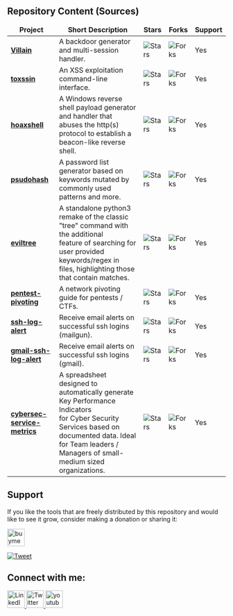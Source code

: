 ## Repository Content (Sources)
<table>
  <thead align="center">
    <tr border: none;>
      <td><b>Project</b></td>
      <td><b>Short Description</b></td>
      <td><b>Stars</b></td>
      <td><b>Forks</b></td>
      <td><b>Support</b></td>
    </tr>
  </thead>
  <tbody>
    <tr>
      <td><a href="https://github.com/t3l3machus/Villain"><b>Villain</b></a></td>
      <td>A backdoor generator and multi-session handler.</td>      
      <td><img alt="Stars" src="https://img.shields.io/github/stars/t3l3machus/Villain?style=flat-square&labelColor=343b41"/></td>
      <td><img alt="Forks" src="https://img.shields.io/github/forks/t3l3machus/Villain?style=flat-square&labelColor=343b41"/></td>
      <td>Yes</td>
    </tr>
    <tr>
      <td><a href="https://github.com/t3l3machus/toxssin"><b>toxssin</b></a></td>
      <td>An XSS exploitation command-line interface.</td>      
      <td><img alt="Stars" src="https://img.shields.io/github/stars/t3l3machus/toxssin?style=flat-square&labelColor=343b41"/></td>
      <td><img alt="Forks" src="https://img.shields.io/github/forks/t3l3machus/toxssin?style=flat-square&labelColor=343b41"/></td>
      <td>Yes</td>
    </tr>
    <tr>
      <td><a href="https://github.com/t3l3machus/hoaxshell"><b>hoaxshell</b></a></td>
      <td>A Windows reverse shell payload generator and handler that abuses the http(s) <br />protocol to establish a beacon-like reverse shell. </td>      
      <td><img alt="Stars" src="https://img.shields.io/github/stars/t3l3machus/hoaxshell?style=flat-square&labelColor=343b41"/></td>
      <td><img alt="Forks" src="https://img.shields.io/github/forks/t3l3machus/hoaxshell?style=flat-square&labelColor=343b41"/></td>
      <td>Yes</td>
    </tr> 
    <tr>
      <td><a href="https://github.com/t3l3machus/psudohash"><b>psudohash</b></a></td>
      <td>A password list generator based on keywords mutated by commonly used patterns and more.</td>      
      <td><img alt="Stars" src="https://img.shields.io/github/stars/t3l3machus/psudohash?style=flat-square&labelColor=343b41"/></td>
      <td><img alt="Forks" src="https://img.shields.io/github/forks/t3l3machus/psudohash?style=flat-square&labelColor=343b41"/></td>
      <td>Yes</td>
    </tr> 
    <tr>
      <td><a href="https://github.com/t3l3machus/eviltree"><b>eviltree</b></a></td>
      <td>A standalone python3 remake of the classic "tree" command with the additional <br />feature of searching for user provided keywords/regex in files, highlighting those that contain matches.</td>      
      <td><img alt="Stars" src="https://img.shields.io/github/stars/t3l3machus/eviltree?style=flat-square&labelColor=343b41"/></td>
      <td><img alt="Forks" src="https://img.shields.io/github/forks/t3l3machus/eviltree?style=flat-square&labelColor=343b41"/></td>
      <td>Yes</td>
    </tr>
    <tr>
      <td><a href="https://github.com/t3l3machus/pentest-pivoting"><b>pentest-pivoting</b></a></td>
      <td>A network pivoting guide for pentests / CTFs.</td>      
      <td><img alt="Stars" src="https://img.shields.io/github/stars/t3l3machus/pentest-pivoting?style=flat-square&labelColor=343b41"/></td>
      <td><img alt="Forks" src="https://img.shields.io/github/forks/t3l3machus/pentest-pivoting?style=flat-square&labelColor=343b41"/></td>
      <td>Yes</td>
    </tr>
    <tr>
      <td><a href="https://github.com/t3l3machus/ssh-log-alert"><b>ssh-log-alert</b></a></td>
      <td>Receive email alerts on successful ssh logins (mailgun).</td>      
      <td><img alt="Stars" src="https://img.shields.io/github/stars/t3l3machus/ssh-log-alert?style=flat-square&labelColor=343b41"/></td>
      <td><img alt="Forks" src="https://img.shields.io/github/forks/t3l3machus/ssh-log-alert?style=flat-square&labelColor=343b41"/></td>
      <td>Yes</td>
    </tr>    
     <tr>
      <td><a href="https://github.com/t3l3machus/gmail-ssh-log-alert"><b>gmail-ssh-log-alert</b></a></td>
      <td>Receive email alerts on successful ssh logins (gmail).</td>      
      <td><img alt="Stars" src="https://img.shields.io/github/stars/t3l3machus/gmail-ssh-log-alert?style=flat-square&labelColor=343b41"/></td>
      <td><img alt="Forks" src="https://img.shields.io/github/forks/t3l3machus/gmail-ssh-log-alert?style=flat-square&labelColor=343b41"/></td>
      <td>Yes</td>
    </tr>
     <tr>
      <td><a href="https://github.com/t3l3machus/cybersec-service-metrics"><b>cybersec-service-metrics</b></a></td>
      <td>A spreadsheet designed to automatically generate Key Performance Indicators <br />for Cyber Security Services based on documented data. Ideal for Team leaders / Managers of small-medium sized organizations.</td>      
      <td><img alt="Stars" src="https://img.shields.io/github/stars/t3l3machus/cybersec-service-metrics?style=flat-square&labelColor=343b41"/></td>
      <td><img alt="Forks" src="https://img.shields.io/github/forks/t3l3machus/cybersec-service-metrics?style=flat-square&labelColor=343b41"/></td>
      <td>Yes</td>
    </tr>  
  </tbody>
</table>

## Support
If you like the tools that are freely distributed by this repository and would like to see it grow, consider making a donation or sharing it:  

<a href="https://www.buymeacoffee.com/t3l3machus" target="_blank">
  <img alt="buymeacoffee" height="40px" src="https://www.buymeacoffee.com/assets/img/guidelines/download-assets-sm-1.svg">
</a> 

[![Tweet](https://img.shields.io/twitter/url/http/shields.io.svg?style=social)](https://twitter.com/intent/tweet?text=Open%20source%20penetration%20testing%20tools%20for%20exploiting%20various%20attack%20vectors%21&url=https://github.com/t3l3machus/overview&via=t3l3machus&hashtags=cybersecurity,pentesting,redteaming,hacking,github)

## Connect with me:
  <a href="https://www.linkedin.com/in/panagiotis-chartas-a9b4a21a5/">
      <img alt="LinkedIn" width="40px" src="https://cdn1.iconfinder.com/data/icons/social-media-icon-1/112/linkedin-512.png"/>
  </a>

  <a href="https://twitter.com/t3l3machus">
      <img alt="Twitter" width="40px" src="https://cdn3.iconfinder.com/data/icons/2018-social-media-logotypes/1000/2018_social_media_popular_app_logo_twitter-512.png" />
  </a>


  <a href="https://www.youtube.com/channel/UCebj---w2CTP49tah7a8Veg">
    <img alt="youtube" width="40px" src="https://cdn4.iconfinder.com/data/icons/logos-and-brands/512/395_Youtube_logo-512.png" />
  </a>
